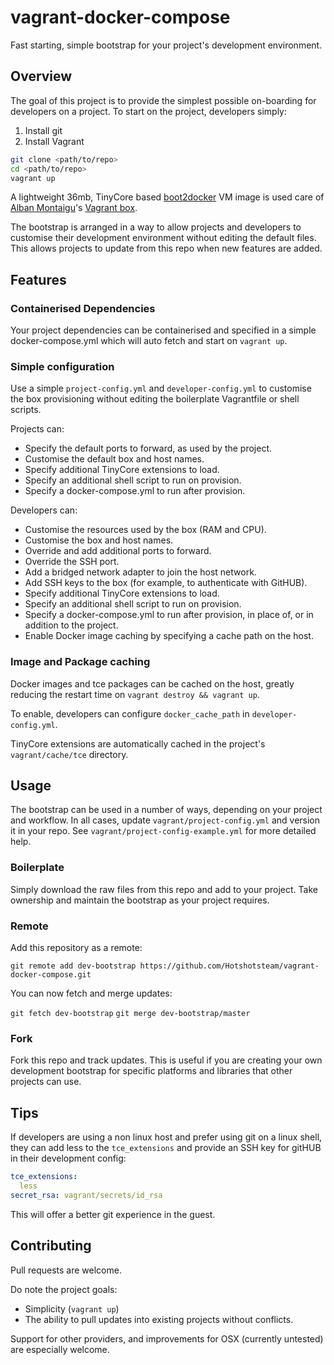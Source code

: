 # vagrant-docker-compose
Fast starting, simple bootstrap for your project's development environment.

## Overview
The goal of this project is to provide the simplest possible on-boarding for
developers on a project.  To start on the project, developers simply:

1. Install git
1. Install Vagrant

```sh
git clone <path/to/repo>
cd <path/to/repo>
vagrant up
```

A lightweight 36mb, TinyCore based
[boot2docker](https://github.com/boot2docker/boot2docker) VM image is used care
of [Alban Montaigu](https://github.com/AlbanMontaigu)'s
[Vagrant box](https://atlas.hashicorp.com/AlbanMontaigu/boxes/boot2docker).

The bootstrap is arranged in a way to allow projects and developers to customise
their development environment without editing the default files.  This allows
projects to update from this repo when new features are added.

## Features

### Containerised Dependencies
Your project dependencies can be containerised and specified in a simple
docker-compose.yml which will auto fetch and start on ```vagrant up```.

### Simple configuration
Use a simple ```project-config.yml``` and ```developer-config.yml``` to
customise the box provisioning without editing the boilerplate Vagrantfile or
shell scripts.

Projects can:
- Specify the default ports to forward, as used by the project.
- Customise the default box and host names.
- Specify additional TinyCore extensions to load.
- Specify an additional shell script to run on provision.
- Specify a docker-compose.yml to run after provision.

Developers can:
- Customise the resources used by the box (RAM and CPU).
- Customise the box and host names.
- Override and add additional ports to forward.
- Override the SSH port.
- Add a bridged network adapter to join the host network.
- Add SSH keys to the box (for example, to authenticate with GitHUB).
- Specify additional TinyCore extensions to load.
- Specify an additional shell script to run on provision.
- Specify a docker-compose.yml to run after provision, in place of, or in
addition to the project.
- Enable Docker image caching by specifying a cache path on the host.

### Image and Package caching
Docker images and tce packages can be cached on the host, greatly reducing the
restart time on ```vagrant destroy && vagrant up```.

To enable, developers can configure ```docker_cache_path``` in ```developer-config.yml```.

TinyCore extensions are automatically cached in the
project's ```vagrant/cache/tce``` directory.

## Usage
The bootstrap can be used in a number of ways, depending on your project and
workflow.  In all cases, update ```vagrant/project-config.yml``` and version it
in your repo.  See ```vagrant/project-config-example.yml``` for more detailed
help.

### Boilerplate
Simply download the raw files from this repo and add to your project.  Take
ownership and maintain the bootstrap as your project requires.

### Remote
Add this repository as a remote:

```git remote add dev-bootstrap https://github.com/Hotshotsteam/vagrant-docker-compose.git```

You can now fetch and merge updates:

```git fetch dev-bootstrap```
```git merge dev-bootstrap/master```

### Fork
Fork this repo and track updates.  This is useful if you are creating your own
development bootstrap for specific platforms and libraries that other projects can
use.

## Tips
If developers are using a non linux host and prefer using git on a linux shell,
they can add less to the ```tce_extensions``` and provide an SSH key for gitHUB
in their development config:

```yaml
tce_extensions:
  less
secret_rsa: vagrant/secrets/id_rsa
```

This will offer a better git experience in the guest.

## Contributing
Pull requests are welcome.

Do note the project goals:

- Simplicity (```vagrant up```)
- The ability to pull updates into existing projects without conflicts.

Support for other providers, and improvements for OSX (currently untested) are especially welcome.
